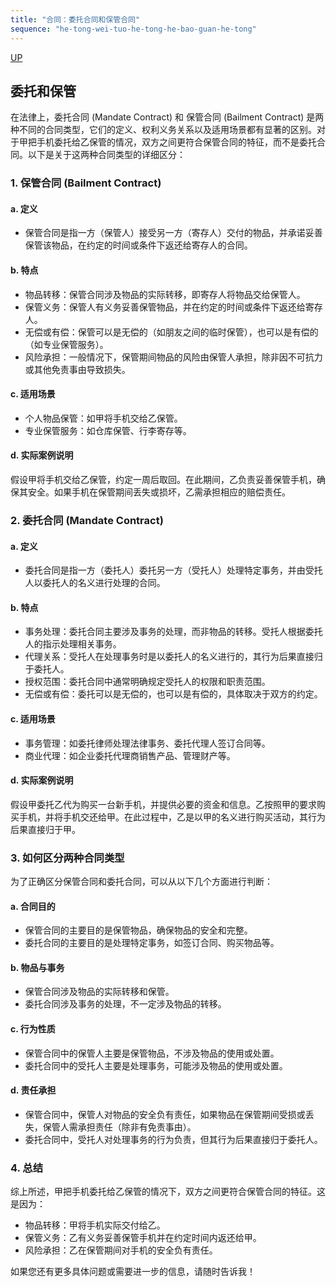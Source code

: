 ```yaml
---
title: "合同：委托合同和保管合同"
sequence: "he-tong-wei-tuo-he-tong-he-bao-guan-he-tong"
---
```


[UP](/law/civil-law-index.html)

## 委托和保管

在法律上，委托合同 (Mandate Contract) 和 保管合同 (Bailment Contract) 是两种不同的合同类型，它们的定义、权利义务关系以及适用场景都有显著的区别。对于甲把手机委托给乙保管的情况，双方之间更符合保管合同的特征，而不是委托合同。以下是关于这两种合同类型的详细区分：

### 1. 保管合同 (Bailment Contract)

#### a. 定义
- 保管合同是指一方（保管人）接受另一方（寄存人）交付的物品，并承诺妥善保管该物品，在约定的时间或条件下返还给寄存人的合同。

#### b. 特点
- 物品转移：保管合同涉及物品的实际转移，即寄存人将物品交给保管人。
- 保管义务：保管人有义务妥善保管物品，并在约定的时间或条件下返还给寄存人。
- 无偿或有偿：保管可以是无偿的（如朋友之间的临时保管），也可以是有偿的（如专业保管服务）。
- 风险承担：一般情况下，保管期间物品的风险由保管人承担，除非因不可抗力或其他免责事由导致损失。

#### c. 适用场景
- 个人物品保管：如甲将手机交给乙保管。
- 专业保管服务：如仓库保管、行李寄存等。

#### d. 实际案例说明
假设甲将手机交给乙保管，约定一周后取回。在此期间，乙负责妥善保管手机，确保其安全。如果手机在保管期间丢失或损坏，乙需承担相应的赔偿责任。

### 2. 委托合同 (Mandate Contract)

#### a. 定义
- 委托合同是指一方（委托人）委托另一方（受托人）处理特定事务，并由受托人以委托人的名义进行处理的合同。

#### b. 特点
- 事务处理：委托合同主要涉及事务的处理，而非物品的转移。受托人根据委托人的指示处理相关事务。
- 代理关系：受托人在处理事务时是以委托人的名义进行的，其行为后果直接归于委托人。
- 授权范围：委托合同中通常明确规定受托人的权限和职责范围。
- 无偿或有偿：委托可以是无偿的，也可以是有偿的，具体取决于双方的约定。

#### c. 适用场景
- 事务管理：如委托律师处理法律事务、委托代理人签订合同等。
- 商业代理：如企业委托代理商销售产品、管理财产等。

#### d. 实际案例说明
假设甲委托乙代为购买一台新手机，并提供必要的资金和信息。乙按照甲的要求购买手机，并将手机交还给甲。在此过程中，乙是以甲的名义进行购买活动，其行为后果直接归于甲。

### 3. 如何区分两种合同类型

为了正确区分保管合同和委托合同，可以从以下几个方面进行判断：

#### a. 合同目的
- 保管合同的主要目的是保管物品，确保物品的安全和完整。
- 委托合同的主要目的是处理特定事务，如签订合同、购买物品等。

#### b. 物品与事务
- 保管合同涉及物品的实际转移和保管。
- 委托合同涉及事务的处理，不一定涉及物品的转移。

#### c. 行为性质
- 保管合同中的保管人主要是保管物品，不涉及物品的使用或处置。
- 委托合同中的受托人主要是处理事务，可能涉及物品的使用或处置。

#### d. 责任承担
- 保管合同中，保管人对物品的安全负有责任，如果物品在保管期间受损或丢失，保管人需承担责任（除非有免责事由）。
- 委托合同中，受托人对处理事务的行为负责，但其行为后果直接归于委托人。

### 4. 总结

综上所述，甲把手机委托给乙保管的情况下，双方之间更符合保管合同的特征。这是因为：
- 物品转移：甲将手机实际交付给乙。
- 保管义务：乙有义务妥善保管手机并在约定时间内返还给甲。
- 风险承担：乙在保管期间对手机的安全负有责任。

如果您还有更多具体问题或需要进一步的信息，请随时告诉我！
